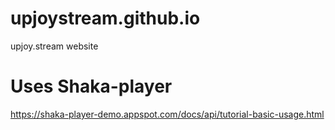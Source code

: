 # upjoystream.github.io
upjoy.stream website

# Uses Shaka-player
https://shaka-player-demo.appspot.com/docs/api/tutorial-basic-usage.html
